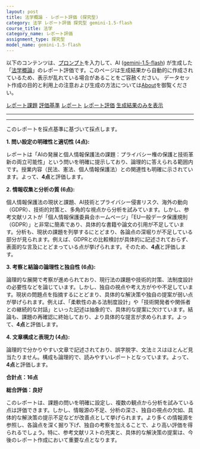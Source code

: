 ```yaml
---
layout: post
title: 法学概論 - レポート評価 (探究型)
category: 法学 レポート評価 探究型 gemini-1.5-flash
course_title: 法学
category_name: レポート評価
assignment_type: 探究型
model_name: gemini-1.5-flash
---
```


以下のコンテンツは、[プロンプト](http://127.0.0.1:8000/generated/法学/gemini-1.5-flash/prompt_レポート評価-探究型.md)を入力して、AI ([gemini-1.5-flash](contents/gemini-1.5-flash)) が生成した「[法学概論](/contents/法学/)」のレポート評価です。このページは生成結果から自動的に作成されているため、表示が乱れている場合があることをご容赦ください。
データセット作成の目的と利用上の注意および生成の方法については[About](/About)を御覧ください。

[レポート課題](../レポート課題-探究型)
[評価基準](../評価基準-探究型)
[レポート](../レポート-探究型)
[レポート評価](../レポート評価-探究型)
[生成結果のみを表示](http://127.0.0.1:8000/generated/法学/gemini-1.5-flash/レポート評価-探究型.md)
  

***
***
  
このレポートを採点基準に基づいて採点します。

**1. 問い設定の明確性と適切性 (4点):**

レポートは「AIの発展と個人情報保護法の課題：プライバシー権の保護と技術革新の両立可能性」という問いを明確に提示しており、論理的に答えられる範囲内です。授業内容（民法、憲法、個人情報保護法）との関連性も明確に示されています。よって、**4点**と評価します。


**2. 情報収集と分析の質 (6点):**

個人情報保護法の現状と課題、AI技術とプライバシー侵害リスク、海外の動向（GDPR）、技術的対策と、多角的な視点から分析を試みています。しかし、参考文献リストが「個人情報保護委員会ホームページ」「EU一般データ保護規則（GDPR）」と非常に簡素であり、具体的な書籍や論文の引用が不足しています。分析も、現状の課題を列挙するにとどまり、各論点の深堀りが不足している部分が見られます。例えば、GDPRとの比較検討が具体的に記述されておらず、表面的な言及にとどまっている点が挙げられます。そのため、**4点**と評価します。


**3. 考察と結論の論理性と独自性 (6点):**

論理的な展開で考察が進められており、現行法の課題や技術的対策、法制度設計の必要性などを論じています。しかし、独自の視点や考え方がやや不足しています。現状の問題点を指摘するにとどまり、具体的な解決策や独自の提案が弱い点が挙げられます。例えば、「柔軟性のある法制度設計」や「技術開発者や関係者との継続的な対話」といった記述は抽象的で、具体的な提案に欠けています。結論も、課題の再確認に終始しており、より具体的な提言が求められます。よって、**4点**と評価します。


**4. 文章構成と表現力 (4点):**

論理的で分かりやすい文章で記述されており、誤字脱字、文法ミスはほとんど見当たりません。構成も論理的で、読みやすいレポートとなっています。よって、**4点**と評価します。


**合計点：16点**

**総合評価：良好**

このレポートは、課題の問いを明確に設定し、複数の観点から分析を試みている点は評価できます。しかし、情報源の不足、分析の深さ、独自の視点の欠如、具体的な解決策の提示不足などが改善点として挙げられます。より多くの情報源を参照し、各論点を深く掘り下げ、独自の考察を加えることで、より高い評価を得られるでしょう。特に、参考文献リストの充実と、具体的な解決策の提案は、今後のレポート作成において重要な点となります。
